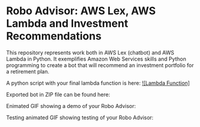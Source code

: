 # Robo Advisor: AWS Lex, AWS Lambda and Investment Recommendations
This repository represents work both in AWS Lex (chatbot) and AWS Lambda in Python. It exemplifies Amazon Web Services skills and Python programming to create a bot that will recommend an investment portfolio for a retirement plan.

A python script with your final lambda function is here:  [![Lambda Function]](https://github.com/benjaminweymouth/wk13_Robo_Advisor_AWS_Lex/blob/main/RoboAdvisor/lambda_function.py)

Exported bot in ZIP file can be found here:  

Enimated GIF showing a demo of your Robo Advisor:

Testing animated GIF showing testing of your Robo Advisor:
